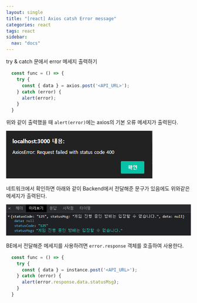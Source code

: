 ```yaml
---
layout: single
title: "[react] Axios catsh Error message"
categories: react
tags: react
sidebar:
  nav: "docs"
---
```




try & catch 문에서 error 메세지 출력하기

```javascript
  const func = () => {
    try {
      const { data } = axios.post('<API_URL>');
    } catch (error) {
      alert(error);
    }
  }
```

위와 같이 출력했을 때 `alert(error)`에는 axios의 기본 오류 메세지가 출력된다.

![image-20221124014604043](\images\2022-11-24-axios_error_msg\image-20221124014604043.png)





네트워크에서 확인하면 아래와 같이 Backend에서 전달해준 문구가 있음에도 위와같은 메세지가 출력된다.



![image-20221124014649458](\images\2022-11-24-axios_error_msg\image-20221124014649458.png)



BE에서 전달해준 메세지를 사용하려면 `error.response` 객체를 호출하여 사용한다.

```javascript
  const func = () => {
    try {
      const { data } = instance.post('<API_URL>');
    } catch (error) {
      alert(error.response.data.statusMsg);
    }
  }
```

